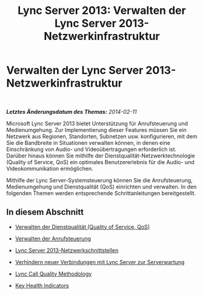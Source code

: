 ﻿---
title: 'Lync Server 2013: Verwalten der Lync Server 2013-Netzwerkinfrastruktur'
TOCTitle: Verwalten der Lync Server 2013-Netzwerkinfrastruktur
ms:assetid: cb13456a-8f66-4595-be21-8887f30ad4eb
ms:mtpsurl: https://technet.microsoft.com/de-de/library/Gg182585(v=OCS.15)
ms:contentKeyID: 49295413
ms.date: 05/19/2016
mtps_version: v=OCS.15
ms.translationtype: HT
---

# Verwalten der Lync Server 2013-Netzwerkinfrastruktur

 

_**Letztes Änderungsdatum des Themas:** 2014-02-11_

Microsoft Lync Server 2013 bietet Unterstützung für Anrufsteuerung und Medienumgehung. Zur Implementierung dieser Features müssen Sie ein Netzwerk aus Regionen, Standorten, Subnetzen usw. konfigurieren, mit dem Sie die Bandbreite in Situationen verwalten können, in denen eine Einschränkung von Audio- und Videoübertragungen erforderlich ist. Darüber hinaus können Sie mithilfe der Dienstqualität-Netzwerktechnologie (Quality of Service, QoS) ein optimales Benutzererlebnis für die Audio- und Videokommunikation ermöglichen.

Mithilfe der Lync Server-Systemsteuerung können Sie die Anrufsteuerung, Medienumgehung und Dienstqualität (QoS) einrichten und verwalten. In den folgenden Themen werden entsprechende Schrittanleitungen bereitgestellt.

## In diesem Abschnitt

  - [Verwalten der Dienstqualität (Quality of Service, QoS)](lync-server-2013-managing-quality-of-service-qos.md)

  - [Verwalten der Anrufsteuerung](lync-server-2013-managing-call-admission-control.md)

  - [Lync Server 2013-Netzwerkschnittstellen](lync-server-2013-lync-server-network-interfaces.md)

  - [Verhindern neuer Verbindungen mit Lync Server zur Serverwartung](lync-server-2013-prevent-new-connections-to-lync-server-for-server-maintenance.md)

  - [Lync Call Quality Methodology](lync-server-2013-poster-lync-call-quality-methodology.md)

  - [Key Health Indicators](lync-server-2013-poster-key-health-indicators.md)

